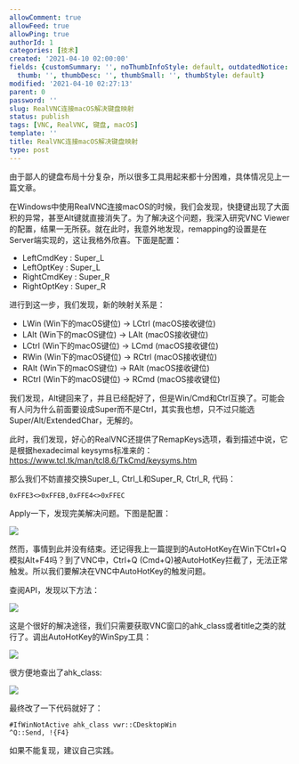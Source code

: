```yaml
---
allowComment: true
allowFeed: true
allowPing: true
authorId: 1
categories: [技术]
created: '2021-04-10 02:00:00'
fields: {customSummary: '', noThumbInfoStyle: default, outdatedNotice: 'no', reprint: standard,
  thumb: '', thumbDesc: '', thumbSmall: '', thumbStyle: default}
modified: '2021-04-10 02:27:13'
parent: 0
password: ''
slug: RealVNC连接macOS解决键盘映射
status: publish
tags: [VNC, RealVNC, 键盘, macOS]
template: ''
title: RealVNC连接macOS解决键盘映射
type: post
---
```

由于鄙人的键盘布局十分复杂，所以很多工具用起来都十分困难，具体情况见上一篇文章。

在Windows中使用RealVNC连接macOS的时候，我们会发现，快捷键出现了大面积的异常，甚至Alt键就直接消失了。为了解决这个问题，我深入研究VNC Viewer的配置，结果一无所获。就在此时，我意外地发现，remapping的设置是在Server端实现的，这让我格外欣喜。下面是配置：

- LeftCmdKey : Super_L
- LeftOptKey : Super_L
- RightCmdKey : Super_R
- RightOptKey : Super_R

进行到这一步，我们发现，新的映射关系是：

- LWin (Win下的macOS键位) -> LCtrl (macOS接收键位)
- LAlt (Win下的macOS键位) -> LAlt (macOS接收键位)
- LCtrl (Win下的macOS键位) -> LCmd (macOS接收键位)
- RWin (Win下的macOS键位) -> RCtrl (macOS接收键位)
- RAlt (Win下的macOS键位) -> RAlt (macOS接收键位)
- RCtrl (Win下的macOS键位) -> RCmd (macOS接收键位)

我们发现，Alt键回来了，并且已经配好了，但是Win/Cmd和Ctrl互换了。可能会有人问为什么前面要设成Super而不是Ctrl，其实我也想，只不过只能选Super/Alt/ExtendedChar，无解的。

此时，我们发现，好心的RealVNC还提供了RemapKeys选项，看到描述中说，它是根据hexadecimal keysyms标准来的：https://www.tcl.tk/man/tcl8.6/TkCmd/keysyms.htm

那么我们不妨直接交换Super_L, Ctrl_L和Super_R, Ctrl_R, 代码：

```
0xFFE3<>0xFFEB,0xFFE4<>0xFFEC
```

Apply一下，发现完美解决问题。下图是配置：

![](https://cdn.jsdelivr.net/gh/JeffersonQin/blog-asset@latest/usr/picgo/20210410021443.png)

然而，事情到此并没有结束。还记得我上一篇提到的AutoHotKey在Win下Ctrl+Q模拟Alt+F4吗？到了VNC中，Ctrl+Q (Cmd+Q)被AutoHotKey拦截了，无法正常触发。所以我们要解决在VNC中AutoHotKey的触发问题。

查阅API，发现以下方法：

![](https://cdn.jsdelivr.net/gh/JeffersonQin/blog-asset@latest/usr/picgo/20210410022404.png)

这是个很好的解决途径，我们只需要获取VNC窗口的ahk_class或者title之类的就行了。调出AutoHotKey的WinSpy工具：

![](https://cdn.jsdelivr.net/gh/JeffersonQin/blog-asset@latest/usr/picgo/20210410022510.png)

很方便地查出了ahk_class:

![](https://cdn.jsdelivr.net/gh/JeffersonQin/blog-asset@latest/usr/picgo/20210410022619.png)

最终改了一下代码就好了：

```
#IfWinNotActive ahk_class vwr::CDesktopWin
^Q::Send, !{F4}
```

如果不能复现，建议自己实践。